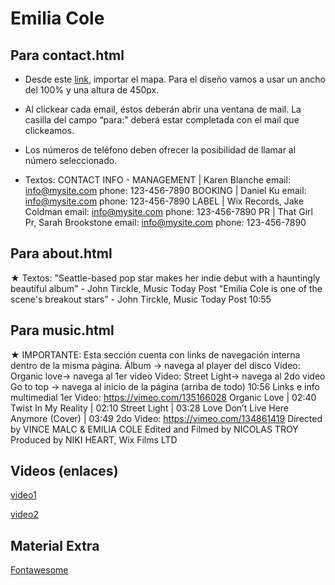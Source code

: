 # Emilia Cole

## Para contact.html

* Desde este [link](https://goo.gl/A6HpoZ), importar el mapa. Para el diseño vamos a usar un ancho del 100% y una altura de 450px.

* Al clickear cada email, éstos deberán abrir una ventana de mail. La casilla del campo “para:” deberá estar completada con el mail que clickeamos.

* Los números de teléfono deben ofrecer la posibilidad de llamar al número seleccionado.

* Textos: CONTACT INFO - MANAGEMENT | Karen Blanche 
email: info@mysite.com phone: 123-456-7890 
BOOKING | Daniel Ku 
email: info@mysite.com phone: 123-456-7890
LABEL | Wix Records, Jake Coldman
email: info@mysite.com phone: 123-456-7890
PR | That Girl Pr, Sarah Brookstone
email: info@mysite.com phone: 123-456-7890

## Para about.html

★ Textos: "Seattle-based pop star makes her indie debut with a hauntingly beautiful album" - John Tirckle, Music Today Post "Emilia Cole is one of the scene's breakout stars" - John Tirckle, Music Today Post
10:55

## Para music.html

★ IMPORTANTE: Esta sección cuenta con links de navegación interna dentro de la misma página. Álbum → navega al player del disco Video: Organic love→ navega al 1er video Video: Street Light→ navega al 2do video Go to top → navega al inicio de la página (arriba de todo)
10:56
Links e info multimedial 1er Video: https://vimeo.com/135166028 Organic Love | 02:40 Twist In My Reality | 02:10 Street Light | 03:28 Love Don’t Live Here Anymore (Cover) | 03:49 2do Video: https://vimeo.com/134861419 Directed by VINCE MALC & EMILIA COLE Edited and Filmed by NICOLAS TROY Produced by NIKI HEART, Wix Films LTD

## Videos (enlaces)

[video1](https://vimeo.com/135166028)

[video2](https://vimeo.com/134861419)

## Material Extra

[Fontawesome](https://fontawesome.com/)
